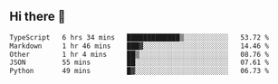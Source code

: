 ## Hi there 👋

 <!--START_SECTION:waka-->

```txt
TypeScript   6 hrs 34 mins   █████████████▒░░░░░░░░░░░   53.72 %
Markdown     1 hr 46 mins    ███▓░░░░░░░░░░░░░░░░░░░░░   14.46 %
Other        1 hr 4 mins     ██▒░░░░░░░░░░░░░░░░░░░░░░   08.76 %
JSON         55 mins         ██░░░░░░░░░░░░░░░░░░░░░░░   07.61 %
Python       49 mins         █▓░░░░░░░░░░░░░░░░░░░░░░░   06.73 %
```

<!--END_SECTION:waka-->

<!--
**ValentinRapp/ValentinRapp** is a ✨ _special_ ✨ repository because its `README.md` (this file) appears on your GitHub profile.

Here are some ideas to get you started:

- 🔭 I’m currently working on ...
- 🌱 I’m currently learning ...
- 👯 I’m looking to collaborate on ...
- 🤔 I’m looking for help with ...
- 💬 Ask me about ...
- 📫 How to reach me: ...
- 😄 Pronouns: ...
- ⚡ Fun fact: ...
-->
